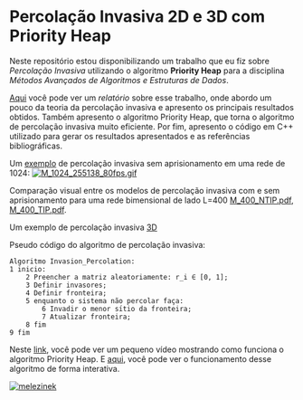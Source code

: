 # Percolação Invasiva 2D e 3D com Priority Heap

Neste repositório estou disponibilizando um trabalho que eu fiz sobre _Percolação Invasiva_ utilizando o algoritmo **Priority Heap** para a disciplina _Métodos Avançados de Algoritmos e Estruturas de Dados_.

[Aqui](https://github.com/jonathanAmancioSales/Invasion_Percolation/blob/main/Relat%C3%B3rio%20-%20Percola%C3%A7%C3%A3o%20Invasiva%20%5BJonathan%20Sales%5D_2018.11.06.pdf) você pode ver um _relatório_ sobre esse trabalho, onde abordo um pouco da teoria da percolação invasiva e apresento os principais resultados obtidos.
Também apresento o algoritmo Priority Heap, que torna o algoritmo de percolação invasiva muito eficiente.
Por fim, apresento o código em C++ utilizado para gerar os resultados apresentados e as referências bibliográficas.

Um [exemplo](https://github.com/jonathanAmancioSales/Invasion_Percolation/blob/main/Results%20(Images%2C%20movie)/M_1024_255138.pdf) de percolação invasiva sem aprisionamento em uma rede de 1024:
[![M_1024_255138_80fps.gif](https://raw.githubusercontent.com/jonathanAmancioSales/Invasion_Percolation/main/Results%20(Images%2C%20movie)/M_1024_255138_80fps.gif)](https://github.com/jonathanAmancioSales/Invasion_Percolation/blob/main/Results%20(Images%2C%20movie)/M_1024_255138_80fps.gif)

Comparação visual entre os modelos de percolação invasiva com e sem aprisionamento para uma rede bimensional de lado L=400 [M_400_NTIP.pdf](https://github.com/jonathanAmancioSales/Invasion_Percolation/blob/main/Results%20(Images%2C%20movie)/M_400_NTIP.pdf), [M_400_TIP.pdf](https://github.com/jonathanAmancioSales/Invasion_Percolation/blob/main/Results%20(Images%2C%20movie)/M_400_TIP.pdf).

Um exemplo de percolação invasiva [3D](https://github.com/jonathanAmancioSales/Invasion_Percolation/blob/main/Results%20(Images%2C%20movie)/3D_3.png)


Pseudo código do algoritmo de percolação invasiva:
```
Algoritmo Invasion_Percolation:
1 inicio:
    2 Preencher a matriz aleatoriamente: r_i ∈ [0, 1];
    3 Definir invasores;
    4 Definir fronteira;
    5 enquanto o sistema não percolar faça:
        6 Invadir o menor sı́tio da fronteira;
        7 Atualizar fronteira;
    8 fim
9 fim
```

Neste [link](https://www.youtube.com/watch?v=yciAPJsy17Q), você pode ver um pequeno vídeo mostrando como funciona o algoritmo Priority Heap.
E [aqui](http://btv.melezinek.cz/binary-heap.html), você pode ver o funcionamento desse algoritmo de forma interativa.

[![melezinek](https://lh3.googleusercontent.com/proxy/FwCScij627P4LXWR0EGz-8JCS63z7lUB8G8FIGVxBDgsnn9yql6DixZnBk0BfqvUslwsxnlguNkFMt0D029l1l2rcbqK5dgMJXrQpnVDsA)](http://btv.melezinek.cz/binary-heap.html)

